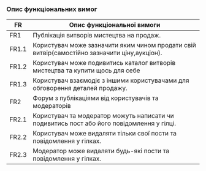 ### Опис функціональних вимог

| FR    | Опис функціональної вимоги  |
|-------|---------------------------- |
| FR1   | Публікація витворів мистецтва на продаж. |
| FR1.1 | Користувач може зазначити яким чином продати свій витвір(самостійно зазначити ціну,аукціон). |
| FR1.2 | Користувач може подивитись каталог витворів мистецтва та купити щось для себе|
| FR1.3 | Користувач взаємодіє з іншими користувачами для обговорення деталей продажу.  |
| FR2   | Форум з публікаціями від користувачів та модераторів |
| FR2.1 | Користувач та модератор можуть написати чи подивитись пост або його повідомлення у гілці. |
| FR2.2 | Користувач може видаляти тільки свої пости та повідомлення у гілках. |
| FR2.3 | Модератор може видаляти будь-які пости та повідомлення у гілках. |
